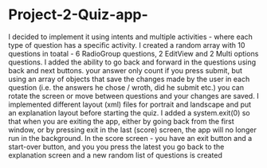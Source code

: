 # Project-2-Quiz-app-
I decided to implement it using intents and multiple activities - where each type of question has a specific activity.
I created a random array with 10 questions in toatal - 6 RadioGroup questions, 2 EditView and 2 Multi options questions.
I added the ability to go back and forward in the questions using back and next buttons. your answer only count if you press submit, but using an array of objects that save the changes made by the user in each question (i.e. the answers he chose / wroth, did he submit etc.) you can rotate the screen or move between questions and your changes are saved.
I implemented different layout (xml) files for portrait and landscape and put an explanation layout before starting the quiz. 
I added a system.exit(0) so that when you are exiting the app, either by going back from the first window, or by pressing exit in the last (score) screen, the app will no longer run in the background.
In the score screen - you have an exit button and a start-over button, and you you press the latest you go back to the explanation screen and a new random list of questions is created
